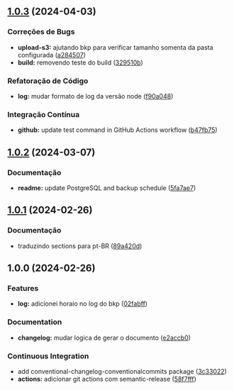 ## [1.0.3](https://github.com/Avantpro/Avantpro-PostgreSQL-BKP/compare/v1.0.2...v1.0.3) (2024-04-03)


### Correções de Bugs

* **upload-s3:** ajutando bkp para verificar tamanho somenta da pasta configurada ([a284507](https://github.com/Avantpro/Avantpro-PostgreSQL-BKP/commit/a2845070d85fb3f50e0f2ec228ac7708267419f1))
* **build:** removendo teste do build ([329510b](https://github.com/Avantpro/Avantpro-PostgreSQL-BKP/commit/329510b8525ba25841560a54ae1ac97227d5c3cb))


### Refatoração de Código

* **log:** mudar formato de log da versão node ([f90a048](https://github.com/Avantpro/Avantpro-PostgreSQL-BKP/commit/f90a04863f7c91e9b7e887af591d7fbf181cddac))


### Integração Contínua

* **github:** update test command in GitHub Actions workflow ([b47fb75](https://github.com/Avantpro/Avantpro-PostgreSQL-BKP/commit/b47fb75b6e4a2bb85cb32d665ac10fd4338e5be4))

## [1.0.2](https://github.com/Avantpro/Avantpro-PostgreSQL-BKP/compare/v1.0.1...v1.0.2) (2024-03-07)


### Documentação

* **readme:** update PostgreSQL and backup schedule ([5fa7ae7](https://github.com/Avantpro/Avantpro-PostgreSQL-BKP/commit/5fa7ae79e58c943b9b765af1efba459fff583d69))

## [1.0.1](https://github.com/Avantpro/Avantpro-PostgreSQL-BKP/compare/v1.0.0...v1.0.1) (2024-02-26)


### Documentação

* traduzindo sections para pt-BR ([89a420d](https://github.com/Avantpro/Avantpro-PostgreSQL-BKP/commit/89a420d06bdd1799fbb2639d0ac8b9133fca908a))

## 1.0.0 (2024-02-26)


### Features

* **log:** adicionei horaio no log do bkp ([02fabff](https://github.com/Avantpro/Avantpro-PostgreSQL-BKP/commit/02fabff41a617e81dfc1416466335ff40676225b))


### Documentation

* **changelog:** mudar logica de gerar o documento ([e2accb0](https://github.com/Avantpro/Avantpro-PostgreSQL-BKP/commit/e2accb07beb2b024b1457492d8011e416ebaed82))


### Continuous Integration

* add conventional-changelog-conventionalcommits package ([3c33022](https://github.com/Avantpro/Avantpro-PostgreSQL-BKP/commit/3c3302278a1dbe9c82f3c5f8d4fd1d5fc88d8a5c))
* **actions:** adicionar git actions com semantic-release ([58f7fff](https://github.com/Avantpro/Avantpro-PostgreSQL-BKP/commit/58f7fffdd8873e02ef9d0b3d3d3092e2af60b70f))

